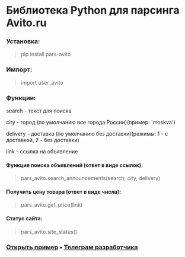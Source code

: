 # Библиотека Python для парсинга Avito.ru

### Установка:
> pip install pars-avito
### Импорт:
> import user_avito
### Функции:
search - текст для поиска

city - город (по умолчанию все города России)(пример: 'moskva')

delivery - доставка (по умолчанию без доставки)(режимы: 1 - с доставкой, 2 - без доставки)

link - ссылка на объявление


#### Функция поиска объявлений (ответ в виде ссылок):
> pars_avito.search_announcements(search, city, delivery)
#### Получить цену товара (ответ в виде числа):
> pars_avito.get_price(link)
#### Статус сайта:
> pars_avito.site_status()


### [Открыть пример](https://github.com/Sudox00/user_avito/blob/main/examples/func.py) • [Телеграм разработчика](https://t.me/soketpy2)
